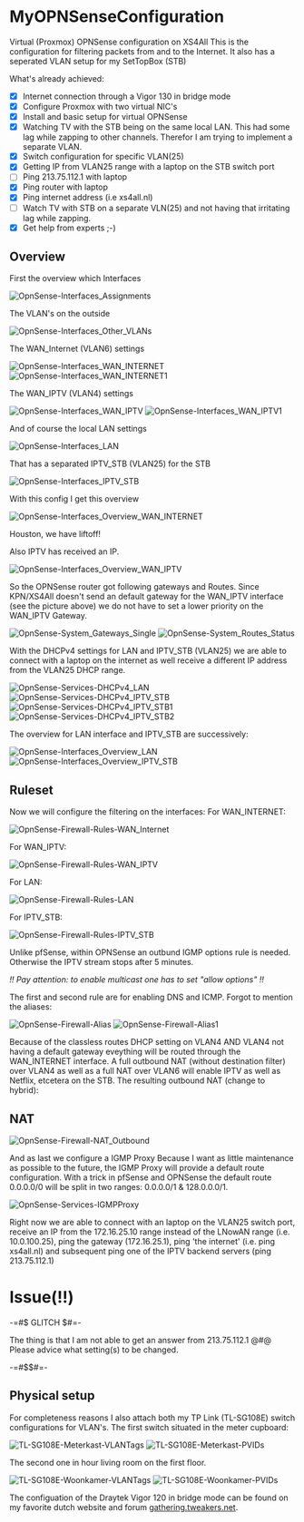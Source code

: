# **MyOPNSenseConfiguration**
Virtual (Proxmox) OPNSense configuration on XS4All
This is the configuration for filtering packets from and to the Internet. It also has a seperated VLAN setup for my SetTopBox (STB)

What's already achieved:

- [x] Internet connection through a Vigor 130 in bridge mode
- [x] Configure Proxmox with two virtual NIC's
- [x] Install and basic setup for virtual OPNSense
- [x] Watching TV with the STB being on the same local LAN. This had some lag while zapping to other channels. Therefor I am trying to implement a separate VLAN.
- [x] Switch configuration for specific VLAN(25)
- [x] Getting IP from VLAN25 range with a laptop on the STB switch port
- [ ] Ping 213.75.112.1 with laptop
- [x] Ping router with laptop
- [x] Ping internet address (i.e xs4all.nl)
- [ ] Watch TV with STB on a separate VLN(25) and not having that irritating lag while zapping. 
- [x] Get help from experts ;-)

## **Overview**

First the overview which Interfaces

![OpnSense-Interfaces_Assignments](https://user-images.githubusercontent.com/59983726/153193421-1a3a78eb-3d5b-4b63-a15e-ec40272a2b52.jpg)

The VLAN's on the outside

![OpnSense-Interfaces_Other_VLANs](https://user-images.githubusercontent.com/59983726/153196675-9ca2bba0-e34a-4abe-ac5c-8e57db60cef8.jpg)

The WAN_Internet (VLAN6) settings

![OpnSense-Interfaces_WAN_INTERNET](https://user-images.githubusercontent.com/59983726/153194062-6fa7d591-f335-4182-99b0-e43757d4e0cd.jpg)
![OpnSense-Interfaces_WAN_INTERNET1](https://user-images.githubusercontent.com/59983726/153194060-2379b253-7844-435e-b061-41a6c3c4398a.jpg)

The WAN_IPTV (VLAN4) settings

![OpnSense-Interfaces_WAN_IPTV](https://user-images.githubusercontent.com/59983726/153194306-973bc8c2-9746-420e-94fb-aa823f0cc6db.jpg)
![OpnSense-Interfaces_WAN_IPTV1](https://user-images.githubusercontent.com/59983726/153194317-e4e622e8-9a99-4559-8d72-cfc1dfd76281.jpg)

And of course the local LAN settings

![OpnSense-Interfaces_LAN](https://user-images.githubusercontent.com/59983726/153196074-3c61d609-136e-47f0-9d5e-c5c53b42ccba.jpg)

That has a separated IPTV_STB (VLAN25) for the STB

![OpnSense-Interfaces_IPTV_STB](https://user-images.githubusercontent.com/59983726/153196255-55524d28-4150-48ba-8524-fc57ef53051d.jpg)

With this config I get this overview

![OpnSense-Interfaces_Overview_WAN_INTERNET](https://user-images.githubusercontent.com/59983726/153196748-a82faff8-f0e5-426f-b122-c469e338a26c.jpg)

Houston, we have liftoff!

Also IPTV has received an IP.

![OpnSense-Interfaces_Overview_WAN_IPTV](https://user-images.githubusercontent.com/59983726/153197099-ca5747b6-b9f8-4290-820e-34e39b73c4ca.jpg)

So the OPNSense router got following gateways and Routes.
Since KPN/XS4All doesn't send an default gateway for the WAN_IPTV interface (see the picture above) we do not have to set a lower priority on the WAN_IPTV Gateway.

![OpnSense-System_Gateways_Single](https://user-images.githubusercontent.com/59983726/153205974-865dc354-8f19-41c0-8ce0-a348da68304b.jpg)
![OpnSense-System_Routes_Status](https://user-images.githubusercontent.com/59983726/153205985-f13251a5-964a-4780-81bc-1a2dedaf3e8e.jpg)

With the DHCPv4 settings for LAN and IPTV_STB (VLAN25) we are able to connect with a laptop on the internet as well receive a different IP address from the VLAN25 DHCP range.

![OpnSense-Services-DHCPv4_LAN](https://user-images.githubusercontent.com/59983726/153205339-4a180808-988e-42e1-a30c-ef99bfb93299.jpg)
![OpnSense-Services-DHCPv4_IPTV_STB](https://user-images.githubusercontent.com/59983726/153205368-42b02c5a-8630-45f2-b2ca-b2b64bd9934b.jpg)
![OpnSense-Services-DHCPv4_IPTV_STB1](https://user-images.githubusercontent.com/59983726/153205386-36a2b049-a3cb-4d25-9119-4509a6b0e461.jpg)
![OpnSense-Services-DHCPv4_IPTV_STB2](https://user-images.githubusercontent.com/59983726/153205404-ace50984-9ebe-480c-9681-c8dda6e0c5a4.jpg)

The overview for LAN interface and IPTV_STB are successively:

![OpnSense-Interfaces_Overview_LAN](https://user-images.githubusercontent.com/59983726/153225069-80457535-6d70-4be5-8717-42355bbbda6c.jpg)
![OpnSense-Interfaces_Overview_IPTV_STB](https://user-images.githubusercontent.com/59983726/153225078-24523a56-8750-49c7-a726-588347123f5a.jpg)

## **Ruleset**

Now we will configure the filtering on the interfaces:
For WAN_INTERNET:

![OpnSense-Firewall-Rules-WAN_Internet](https://user-images.githubusercontent.com/59983726/153206730-896057e8-550b-485b-9f9f-4529bfa0ed3c.jpg)

For WAN_IPTV:

![OpnSense-Firewall-Rules-WAN_IPTV](https://user-images.githubusercontent.com/59983726/153206825-9a8f0aa9-e554-400f-a802-21bdfaea301a.jpg)

For LAN:

![OpnSense-Firewall-Rules-LAN](https://user-images.githubusercontent.com/59983726/153206874-461765dc-1cad-4922-982b-fde6a4be806c.jpg)

For IPTV_STB:

![OpnSense-Firewall-Rules-IPTV_STB](https://user-images.githubusercontent.com/59983726/153206960-74af4510-a2f5-48f2-afab-85a4115e48ea.jpg)

Unlike pfSense, within OPNSense an outbund IGMP options rule is needed. Otherwise the IPTV stream stops after 5 minutes.

_!! Pay attention: to enable multicast one has to set "allow options" !!_

The first and second rule are for enabling DNS and ICMP. 
Forgot to mention the aliases:

![OpnSense-Firewall-Alias](https://user-images.githubusercontent.com/59983726/153210456-904a3401-2eaa-4a7f-865f-0728d55f6807.jpg)
![OpnSense-Firewall-Alias1](https://user-images.githubusercontent.com/59983726/153210473-050b9086-3148-451d-8ea4-fa37d6b8b2d5.jpg)

Because of the classless routes DHCP setting on VLAN4 AND VLAN4 not having a default gateway eveything will be routed through the WAN_INTERNET interface. A full outbound NAT (without destination filter) over VLAN4 as well as a full NAT over VLAN6 will enable IPTV as well as Netflix, etcetera on the STB.
The resulting outbound NAT (change to hybrid):

## **NAT**

![OpnSense-Firewall-NAT_Outbound](https://user-images.githubusercontent.com/59983726/153213876-9b2a1e70-1dfe-426d-a36e-2826d198c461.jpg)

And as last we configure a IGMP Proxy
Because I want as little maintenance as possible to the future, the IGMP Proxy will provide a default route configuration. With a trick in pfSense and OPNSense the default route 0.0.0.0/0 will be split in two ranges: 0.0.0.0/1 & 128.0.0.0/1.

![OpnSense-Services-IGMPProxy](https://user-images.githubusercontent.com/59983726/153215546-03483072-62f9-4432-9ff2-271e3d392fe5.jpg)

Right now we are able to connect with an laptop on the VLAN25 switch port, receive an IP from the 172.16.25.10 range instead of the LNowAN range (i.e. 10.0.100.25), ping the gateway (172.16.25.1), ping 'the internet' (i.e. ping xs4all.nl) and subsequent ping one of the IPTV backend servers (ping 213.75.112.1)

# **Issue(!!)**

-=#$ GLITCH $#=-

The thing is that I am not able to get an answer from 213.75.112.1 @#$@$ Please advice what setting(s) to be changed.

-=#$$#=-

## **Physical setu**p
For completeness reasons I also attach both my TP Link (TL-SG108E) switch configurations for VLAN's. 
The first switch situated in the meter cupboard:

![TL-SG108E-Meterkast-VLANTags](https://user-images.githubusercontent.com/59983726/153216892-48164462-5480-4044-ab22-ff9572627a27.jpg)
![TL-SG108E-Meterkast-PVIDs](https://user-images.githubusercontent.com/59983726/153217024-59891cf7-d9b2-4f31-9066-2edfab66e544.jpg)

The second one in hour living room on the first floor.

![TL-SG108E-Woonkamer-VLANTags](https://user-images.githubusercontent.com/59983726/153217110-925338f3-b380-418f-b43e-e92288b06877.jpg)
![TL-SG108E-Woonkamer-PVIDs](https://user-images.githubusercontent.com/59983726/153217124-3fede997-68a8-40d4-b7af-5756ee0a6354.jpg)

The configuation of the Draytek Vigor 120 in bridge mode can be found on my favorite dutch website and forum [gathering.tweakers.net](https://gathering.tweakers.net/forum/list_messages/2076232).
